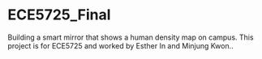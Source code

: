 # ECE5725_Final
Building a smart mirror that shows a human density map on campus. This project is for ECE5725 and worked by Esther In and Minjung Kwon.. 
